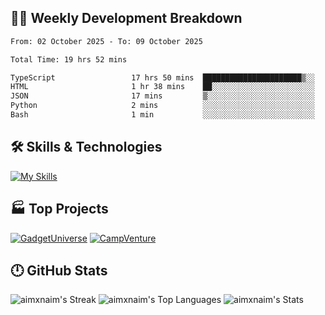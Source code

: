 

## 🧑‍💻 Weekly Development Breakdown

<!--START_SECTION:waka-->

```txt
From: 02 October 2025 - To: 09 October 2025

Total Time: 19 hrs 52 mins

TypeScript                 17 hrs 50 mins  ██████████████████████▒░░   89.79 %
HTML                       1 hr 38 mins    ██░░░░░░░░░░░░░░░░░░░░░░░   08.25 %
JSON                       17 mins         ▒░░░░░░░░░░░░░░░░░░░░░░░░   01.46 %
Python                     2 mins          ░░░░░░░░░░░░░░░░░░░░░░░░░   00.24 %
Bash                       1 min           ░░░░░░░░░░░░░░░░░░░░░░░░░   00.15 %
```

<!--END_SECTION:waka-->

## 🛠️ Skills & Technologies

[![My Skills](https://skillicons.dev/icons?i=angular,react,docker,mongodb,nodejs,express,github,bootstrap,prisma,postman,postgres)](https://skillicons.dev)

## 🏭 Top Projects

[![GadgetUniverse](https://github-readme-stats.vercel.app/api/pin/?username=aimxnaim&repo=GadgetUniverse&theme=tokyonight&show_icons=true&hide_border=true)](https://github.com/aimxnaim/GadgetUniverse)
[![CampVenture](https://github-readme-stats.vercel.app/api/pin/?username=aimxnaim&repo=CampVenture&theme=tokyonight&show_icons=true&hide_border=true)](https://github.com/aimxnaim/CampVenture)

## 🕛 GitHub Stats

![aimxnaim's Streak](https://streak-stats.demolab.com?user=aimxnaim&theme=tokyonight&show_icons=true&hide_border=true)
![aimxnaim's Top Languages](https://github-readme-stats.vercel.app/api/top-langs/?username=aimxnaim&theme=tokyonight&show_icons=true&hide_border=true&layout=compact)
![aimxnaim's Stats](https://github-readme-stats.vercel.app/api?username=aimxnaim&theme=tokyonight&show_icons=true&hide_border=true&count_private=true)




